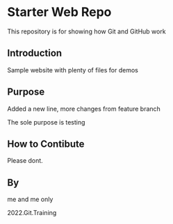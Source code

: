 # Starter Web Repo

This repository is for showing how Git and GitHub work

## Introduction

Sample website with plenty of files for demos

## Purpose

Added a new line, more changes from feature branch

The sole purpose is testing

## How to Contibute

Please dont.

## By
me and me only

2022.Git.Training